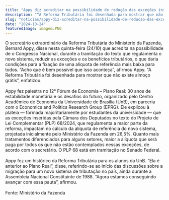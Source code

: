 ```yaml
---
title: "Appy diz acreditar na possibilidade de redução das exceções inseridas na regulamentação do novo sistema"
description: "“A Reforma Tributária foi desenhada para mostrar que não existe almoço grátis”, afirmou o secretário em evento na UnB"
slug: "noticias/appy-diz-acreditar-na-possibilidade-de-reducao-das-excecoes-inseridas-na-regulamentacao-do-novo-sistema"
date: "2024-10-24"
featuredImage: imagem.PNG
---
```


O secretário extraordinário da Reforma Tributária do Ministério da Fazenda, Bernard Appy, disse nesta quinta-feira (24/10) que acredita na possibilidade de o Congresso Nacional, durante a tramitação do texto que regulamenta o novo sistema, reduzir as exceções e os benefícios tributários, o que daria condições para a fixação de uma alíquota de referência mais baixa para todos. “Acho que é bem possível que isso aconteça”, afirmou Appy. “A Reforma Tributária foi desenhada para mostrar que não existe almoço grátis”, enfatizou.  
<br/>
Appy fez palestra no 12° Fórum de Economia – Plano Real: 30 anos de estabilidade monetária e os desafios do futuro, organizado pelo Centro Acadêmico de Economia da Universidade de Brasília (UnB), em parceria com o Economics and Politics Research Group (EPRG). Ele explicou à plateia — formada majoritariamente por estudantes da universidade — que as exceções inseridas pela Câmara dos Deputados no texto do Projeto de Lei Complementar (PLP) 68/2024, que regulamenta a maior parte da reforma, impactam no cálculo da alíquota de referência do novo sistema, projetada inicialmente pelo Ministério da Fazenda em 26,5%. Quanto mais tratamentos diferenciados para alguns setores, maior a alíquota que será paga por todos os que não estão contemplados nessas exceções, de acordo com o secretário.  O PLP 68 está em tramitação no Senado Federal.  
<br/>
Appy fez um histórico da Reforma Tributária para os alunos da UnB. “Ela é anterior ao Plano Real“, disse, referindo-se ao início das discussões sobre a migração para um novo sistema de tributação no país, ainda durante a Assembleia Nacional Constituinte de 1988. “Agora estamos conseguindo avançar com essa pauta”, afirmou.  
<br/>
Fonte: Ministério da Fazenda